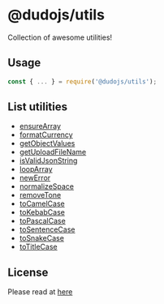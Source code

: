 # @dudojs/utils
Collection of awesome utilities!

## Usage
```javascript
const { ... } = require('@dudojs/utils');
```

## List utilities
 * [ensureArray](./src/ensureArray.js)
 * [formatCurrency](./src/formatCurrency.js)
 * [getObjectValues](./src/getObjectValues.js)
 * [getUploadFileName](./src/getUploadFileName.js)
 * [isValidJsonString](./src/isValidJsonString.js)
 * [loopArray](./src/loopArray.js)
 * [newError](./src/newError.js)
 * [normalizeSpace](./src/normalizeSpace.js)
 * [removeTone](./src/removeTone.js)
 * [toCamelCase](./src/toCamelCase.js)
 * [toKebabCase](./src/toKebabCase.js)
 * [toPascalCase](./src/toPascalCase.js)
 * [toSentenceCase](./src/toSentenceCase.js)
 * [toSnakeCase](./src/toSnakeCase.js)
 * [toTitleCase](./src/toTitleCase.js)

## License
Please read at [here](./LICENSE.md)
